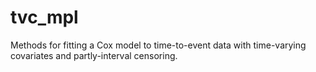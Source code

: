 # tvc_mpl
Methods for fitting a Cox model to time-to-event data with time-varying covariates and partly-interval censoring.
